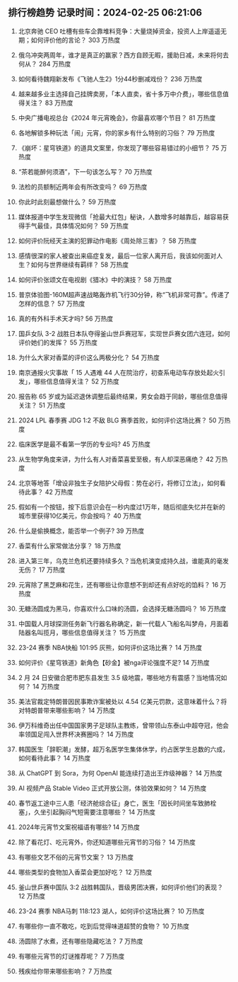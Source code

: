 
## 排行榜趋势 记录时间：2024-02-25 06:21:06
  
  1. 北京奔驰 CEO 吐槽有些车企靠堆料竞争：大量烧掉资金，投资人上岸遥遥无期；如何评价他的言论？ 303 万热度
    
  2. 俄乌冲突两周年，谁才是真正的赢家？西方自顾无暇，援助日减，未来将何去何从？ 284 万热度
    
  3. 如何看待魏翔新发布《飞驰人生2》1分44秒删减戏份？ 236 万热度
    
  4. 越来越多业主选择自己挂牌卖房，「本人直卖，省十多万中介费」，哪些信息值得关注？ 83 万热度
    
  5. 中央广播电视总台《2024 年元宵晚会》，你最喜欢哪个节目？ 81 万热度
    
  6. 各地解锁多种玩法「闹」元宵，你的家乡有什么特别的习俗？ 79 万热度
    
  7. 《崩坏：星穹铁道》的道具文案里，你发现了哪些容易错过的小细节？ 75 万热度
    
  8. “茶若能醉何须酒”，下一句该怎么写？ 70 万热度
    
  9. 法检的员额制近两年会有所改变吗？ 69 万热度
    
  10. 你此时此刻最想做什么？ 59 万热度
    
  11. 媒体报道中学生发现微信「抢最大红包」秘诀，人数增多时越靠后，越容易获得手气最佳，具体情况如何？ 59 万热度
    
  12. 如何评价阮经天主演的犯罪动作电影《周处除三害》？ 58 万热度
    
  13. 感情很深的家人被查出来癌症复发，最后一位家人离开后，我该如何面对人生？如何与世界继续有羁绊？ 58 万热度
    
  14. 如何评价张颂文在电视剧《猎冰》中的演技？ 58 万热度
    
  15. 普京体验图-160M超声速战略轰炸机飞行30分钟，称“飞机非常可靠”。传递了怎样的信息？ 57 万热度
    
  16. 真的有外科手术天才吗? 56 万热度
    
  17. 国乒女队 3-2 战胜日本队夺得釜山世乒赛冠军，实现世乒赛女团六连冠，如何评价她们的发挥？ 55 万热度
    
  18. 为什么大家对香菜的评价这么两极分化？ 54 万热度
    
  19. 南京通报火灾事故「 15 人遇难 44 人在院治疗，初查系电动车存放处起火引发」，哪些信息值得关注？ 52 万热度
    
  20. 报告称 65 岁或为延迟退休调整后最终结果，男女会趋于同龄，哪些信息值得关注？ 51 万热度
    
  21. 2024 LPL 春季赛 JDG 1:2 不敌 BLG 赛季首败，如何评价这场比赛？ 50 万热度
    
  22. 临床医学是最不看第一学历的专业吗? 45 万热度
    
  23. 从生物学角度来讲，为什么有人对香菜喜爱至极，有人却深恶痛绝？ 42 万热度
    
  24. 北京等地答「增设非独生子女陪护父母假：势在必行，将修订立法」，如何看待此事？ 42 万热度
    
  25. 假如有一个按钮，按下后意识会在一秒内度过1万年，随后彻底失忆并在新的城市里获得10亿美元，你会按吗？ 40 万热度
    
  26. 什么是偷换概念，能否举一个例子? 39 万热度
    
  27. 香菜有什么家常做法分享？ 18 万热度
    
  28. 进入第三年，乌克兰危机还要持续多久？当危机演变成持久战，谁能真的毫发无伤？ 17 万热度
    
  29. 元宵除了黑芝麻和花生，还有哪些让你意想不到却还有点好吃的馅料？ 16 万热度
    
  30. 无糖汤圆成为黑马，你喜欢什么口味的汤圆，会选择无糖汤圆吗？ 16 万热度
    
  31. 中国载人月球探测任务新飞行器名称确定，新一代载人飞船名叫梦舟，月面着陆器名叫揽月，哪些信息值得关注？ 15 万热度
    
  32. 23-24 赛季 NBA快船 101:95 灰熊，如何评价这场比赛？ 14 万热度
    
  33. 如何评价《星穹铁道》新角色【砂金】被nga评论强度不足? 14 万热度
    
  34. 2 月 24 日安徽合肥市肥东县发生 3.5 级地震，哪些地方有震感？当地情况如何？ 14 万热度
    
  35. 美法官裁定特朗普因民事欺诈案被处以 4.54 亿美元罚款，这意味着什么？将对特朗普带来哪些影响？ 14 万热度
    
  36. 伊万科维奇出任中国国家男子足球队主教练，曾带领山东泰山中超夺冠，他会率领国足闯入世界杯决赛圈吗？ 14 万热度
    
  37. 韩国医生「辞职潮」发酵，超万名医学生集体休学，约占医学生总数的六成，如何看待此事？ 14 万热度
    
  38. 从 ChatGPT 到 Sora，为何 OpenAI 能连续打造出王炸级神器？ 14 万热度
    
  39. AI 视频产品 Stable Video 正式开放公测，体验效果如何？ 14 万热度
    
  40. 春节返工途中三人患「经济舱综合征」身亡，医生「因长时间坐车致肺栓塞」，久坐引起胸闷气短需要注意哪些？ 14 万热度
    
  41. 2024年元宵节文案祝福语有哪些? 14 万热度
    
  42. 除了看花灯、吃元宵外，你还知道哪些元宵节的习俗？ 14 万热度
    
  43. 有哪些文艺不俗的元宵节文案？ 13 万热度
    
  44. 哪些类型的食物加入香菜会更加好吃？ 12 万热度
    
  45. 釜山世乒赛中国队 3:2 战胜韩国队，晋级男团决赛，如何评价他们的表现？ 12 万热度
    
  46. 23-24 赛季 NBA马刺 118:123 湖人，如何评价这场比赛？ 10 万热度
    
  47. 有哪些你一直不敢吃，吃到后觉得味道超赞的食物？ 10 万热度
    
  48. 汤圆除了水煮，还有哪些隐藏吃法？ 7 万热度
    
  49. 有哪些元宵节的灯谜推荐呢？ 7 万热度
    
  50. 残疾给你带来哪些影响？ 7 万热度
    